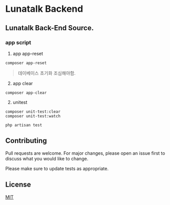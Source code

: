 # Lunatalk Backend

## Lunatalk Back-End Source.

### app script
1. app app-reset

```angular2html
composer app-reset
```

> 데이베이스 초기화 조심해야함.

2. app clear
```angular2html
composer app-clear
```

2. unitest
```angular2html
composer unit-test:clear
composer unit-test:watch

php artisan test
```

## Contributing
Pull requests are welcome. For major changes, please open an issue first to discuss what you would like to change.

Please make sure to update tests as appropriate.

## License
[MIT](https://choosealicense.com/licenses/mit/)
